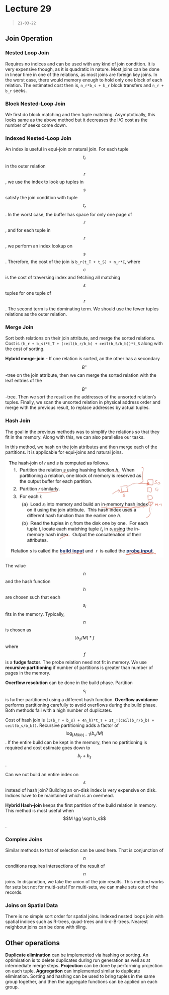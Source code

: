 # Lecture 29

> `21-03-22`

## Join Operation

### Nested Loop Join

Requires no indices and can be used with any kind of join condition. It is very expensive though, as it is quadratic in nature. Most joins can be done in linear time in one of the relations, as most joins are foreign key joins. In the worst case, there would memory enough to hold only one block of each relation. The estimated cost then is, `n_r*b_s + b_r` block transfers and `n_r + b_r` seeks.

### Block Nested-Loop Join

We first do block matching and then tuple matching. Asymptotically, this looks same as the above method but it decreases the I/O cost as the number of seeks come down.

### Indexed Nested-Loop Join

An index is useful in equi-join or natural join. For each tuple $$t_r$$ in the outer relation $$r$$, we use the index to look up tuples in $$s$$ satisfy the join condition with tuple $$t_r$$. In the worst case, the buffer has space for only one page of $$r$$, and for each tuple in $$r$$, we perform an index lookup on $$s$$. Therefore, the cost of the join is `b_r(t_T + t_S) + n_r*C`, where $$c$$ is the cost of traversing index and fetching all matching $$s$$ tuples for one tuple of $$r$$. The second term is the dominating term. We should use the fewer tuples relations as the outer relation. 

### Merge Join

Sort both relations on their join attribute, and merge the sorted relations. Cost is `(b_r + b_s)*t_T + (ceil(b_r/b_b) + ceil(b_S/b_b))*t_S` along with the cost of sorting.

**Hybrid merge-join** - If one relation is sorted, an the other has a secondary $$B^+$$-tree on the join attribute, then we can merge the sorted relation with the leaf entries of the $$B^+$$-tree. Then we sort the result on the addresses of the unsorted relation’s tuples. Finally, we scan the unsorted relation in physical address order and merge with the previous result, to replace addresses by actual tuples.

### Hash Join

The goal in the previous methods was to simplify the relations so that they fit in the memory. Along with this, we can also parallelise our tasks. 

In this method, we hash on the join attributes and then merge each of the partitions. It is applicable for equi-joins and natural joins. 

![image-20220408003107650](assets/image-20220408003107650.png)

The value $$n$$ and the hash function $$h$$ are chosen such that each $$s_i$$ fits in the memory. Typically, $$n$$ is chosen as $$\lceil b_s/M \rceil *f$$ where $$f$$ is a **fudge factor**. The probe relation need not fit in memory. We use **recursive partitioning** if number of partitions is greater than number of pages in the memory.

**Overflow resolution** can be done in the build phase. Partition $$s_i$$ is further partitioned using a different hash function. **Overflow avoidance** performs partitioning carefully to avoid overflows during the build phase. Both methods fail with a high number of duplicates.

Cost of hash join is `(3(b_r + b_s) + 4n_h)*t_T + 2t_T(ceil(b_r/b_b) + ceil(b_s/b_b))`. Recursive partitioning adds a factor of $$\log_{\lfloor M/bb\rfloor - 1}(b_s/M)$$.  If the entire build can be kept in the memory, then no partitioning is required and cost estimate goes down to $$b_r + b_s$$.

Can we not build an entire index on $$s$$ instead of hash join? Building an on-disk index is very expensive on disk. Indices have to be maintained which is an overhead. 

**Hybrid Hash-join** keeps the first partition of the build relation in memory. This method is most useful when $$M \gg \sqrt b_s$$. 

### Complex Joins

Similar methods to that of selection can be used here. That is conjunction of $$n$$ conditions requires intersections of the result of $$n$$ joins. In disjunction, we take the union of the join results. This method works for sets but not for multi-sets! For multi-sets, we can make sets out of the records.

### Joins on Spatial Data

There is no simple sort order for spatial joins. Indexed nested loops join with spatial indices such as R-trees, quad-trees and k-d-B-trees. Nearest neighbour joins can be done with tiling.

## Other operations

**Duplicate elimination** can be implemented via hashing or sorting. An optimisation is to delete duplicates during run generation as well as at intermediate merge steps. **Projection** can be done by performing projection on each tuple. **Aggregation** can implemented similar to duplicate elimination. Sorting and hashing can be used to bring tuples in the same group together, and then the aggregate functions can be applied on each group. 